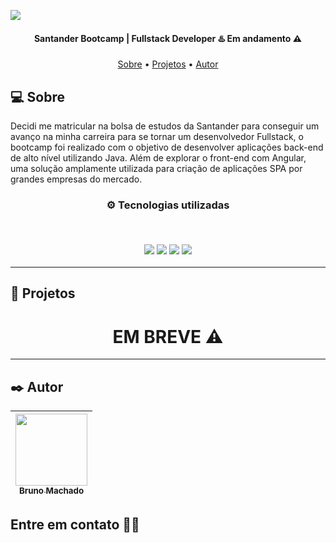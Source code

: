 <a href="https://web.digitalinnovation.one/track/santander-fullstack-developer?tab=path"><img src="https://i.imgur.com/tWIaCPY.png"/></a>

<h4 align="center"> 
Santander Bootcamp | Fullstack Developer ♨️ Em andamento ⚠️
</h4>

<p align="center">
 <a href="#-sobre">Sobre</a> •
 <a href="#-projetos">Projetos</a> •
 <a href="#%EF%B8%8F-autor">Autor</a>
</p>

## 💻 Sobre

Decidi me matricular na bolsa de estudos da Santander para conseguir um avanço na minha carreira para se tornar um desenvolvedor Fullstack, o bootcamp foi realizado com o objetivo de desenvolver aplicações back-end de alto nível utilizando Java. Além de explorar o front-end com Angular, uma solução amplamente utilizada para criação de aplicações SPA por grandes empresas do mercado.

<h3 align="center">
⚙️ Tecnologias utilizadas

<p>&nbsp;</p>
<img src="https://img.shields.io/badge/PostgreSQL-316192?style=for-the-badge&logo=postgresql&logoColor=white"/>
<img src="https://img.shields.io/badge/Java-ED8B00?style=for-the-badge&logo=java&logoColor=white"/>
<img src="https://img.shields.io/badge/Spring-6DB33F?style=for-the-badge&logo=spring&logoColor=white"/>
<img src="https://img.shields.io/badge/Angular-DD0031?style=for-the-badge&logo=angular&logoColor=white"/>
</h3>

---

## 🚧 Projetos

<h1 align="center">
EM BREVE ⚠️
</h1>

---

## ✒️ Autor

| [<img src="https://avatars.githubusercontent.com/u/75590326?v=4" width=115 > <br> <sub> Bruno Machado </sub>](https://github.com/brunomdrrosa) |
| :--------------------------------------------------------------------------------------------------------------------------------------------: |

<h2 >Entre em contato 🤙🏽</h2>

<div align="center">
<a href="https://linkedin.com/in/bruno-machado-da-rosa/" target="_blank"><img src="https://img.shields.io/badge/Bruno Machado da Rosa-0077B5?style=for-the-badge&logo=linkedin&logoColor=white" alt=""></a>
<a href="mailto:brunomdr46@gmail.com" target="_blank"><img src="https://img.shields.io/badge/brunomdr46@gmail.com-D14836?style=for-the-badge&logo=gmail&logoColor=white" alt=""></a>
</div>
